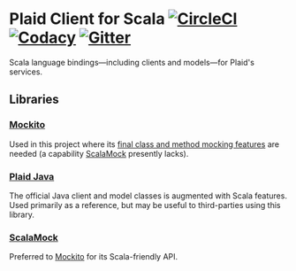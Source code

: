 # Plaid Client for Scala [![CircleCI][CircleCI Badge]][CircleCI Branch] [![Codacy][Codacy Grade Badge]][Codacy Grade Branch] [![Gitter][Gitter Badge]][Gitter Room]

Scala language bindings—including clients and models—for Plaid's services.

## Libraries

### [Mockito][Mockito]

Used in this project where its [final class and method mocking features][Mockito mock-maker-inline] are needed (a capability [ScalaMock][ScalaMock] presently lacks).   

### [Plaid Java][Plaid Java]

The official Java client and model classes is augmented with Scala features. Used primarily as a reference, but may be useful to third-parties using this library.

### [ScalaMock][ScalaMock]

Preferred to [Mockito][Mockito] for its Scala-friendly API.  

[CircleCI Badge]: https://img.shields.io/circleci/project/github/michaelahlers/plaid-client-scala/v0.0.svg
[CircleCI Branch]: https://circleci.com/gh/michaelahlers/plaid-client-scala/tree/v0.0

[Codacy Grade Badge]: https://img.shields.io/codacy/grade/90c00ea1df124204be8f0d7dee5c41a0/v0.0.svg 
[Codacy Grade Branch]: https://www.codacy.com/app/michaelahlers/plaid-client-scala

[Gitter Badge]: https://img.shields.io/gitter/room/michaelahlers/plaid-client-scala.svg
[Gitter Room]: https://gitter.im/michaelahlers/plaid-client-scala

[Mockito]: http://mockito.org
[Mockito mock-maker-inline]: https://github.com/mockito/mockito/wiki/What%27s-new-in-Mockito-2#mock-the-unmockable-opt-in-mocking-of-final-classesmethods

[Plaid Java]: https://github.com/plaid/plaid-java

[ScalaMock]: http://scalamock.org/
